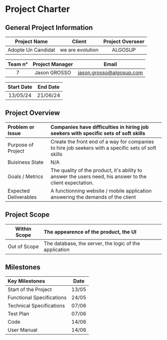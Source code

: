 # Project Charter

## General Project Information

| Project Name       | Client           | Project Overseer |
| :----------------: | :--------------: | :--------------: |
| Adopte Un Candidat | we are evolution | ALGOSUP          |

| Team n°| Project Manager | Email                    |
| :----: | :-------------: | :----------------------: |
| 7      | Jason GROSSO    | jason.grosso@algosup.com |

| Start Date | End Date |
| :--------: | :------: |
| 13/05/24   | 21/06/24 |

## Project Overview

| Problem or Issue      | Companies have difficulties in hiring job seekers with specific sets of soft skills                      |
| :-------------------- | :------------------------------------------------------------------------------------------------------- |
| Purpose of Project    | Create the front end of a way for companies to hire job seekers with a specific sets of soft skills      |
| Buisiness State       | N/A                                                                                                      |
| Goals / Metrics       | The quality of the product, it's ability to answer the users need, his answer to the client expectation. |
| Expected Deliverables | A functionning website / mobile application answering the demands of the client                          |

## Project Scope

| Within Scope | The appearence of the product, the UI                  |
| :----------: | :----------------------------------------------------- |
| Out of Scope | The database, the server, the logic of the application |

## Milestones

| Key Milestones            | Date  |
| :------------------------ | :---: |
| Start of the Project      | 13/05 |
| Functional Specifications | 24/05 |
| Technical Specifications  | 07/06 |
| Test Plan                 | 07/06 |
| Code                      | 14/06 |
| User Manual               | 14/06 |
